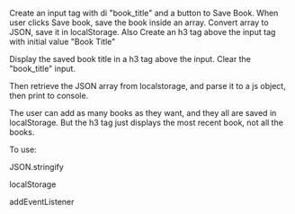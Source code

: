 Create an input tag with di "book_title" and a button to Save Book. When user clicks Save book, save the book inside an array. Convert array to JSON, save it in localStorage. Also Create an h3 tag above the input tag with initial value "Book Title"

Display the saved book title in a h3 tag above the input. Clear the "book_title" input.

Then retrieve the JSON array from localstorage, and parse it to a js object, then print to console.

The user can add as many books as they want, and they all are saved in localStorage. But the h3 tag just displays the most recent book, not all the books.

To use:

JSON.stringify

localStorage

addEventListener